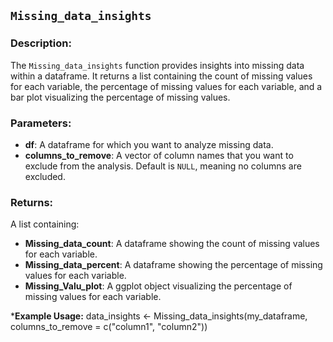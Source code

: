 ## `Missing_data_insights`

### Description:
The `Missing_data_insights` function provides insights into missing data within a dataframe. It returns a list containing the count of missing values for each variable, the percentage of missing values for each variable, and a bar plot visualizing the percentage of missing values.

### Parameters:
- **df**: A dataframe for which you want to analyze missing data.
- **columns_to_remove**: A vector of column names that you want to exclude from the analysis. Default is `NULL`, meaning no columns are excluded.

### Returns:
A list containing:
- **Missing_data_count**: A dataframe showing the count of missing values for each variable.
- **Missing_data_percent**: A dataframe showing the percentage of missing values for each variable.
- **Missing_Valu_plot**: A ggplot object visualizing the percentage of missing values for each variable.

***Example Usage:**
data_insights <- Missing_data_insights(my_dataframe, columns_to_remove = c("column1", "column2"))

